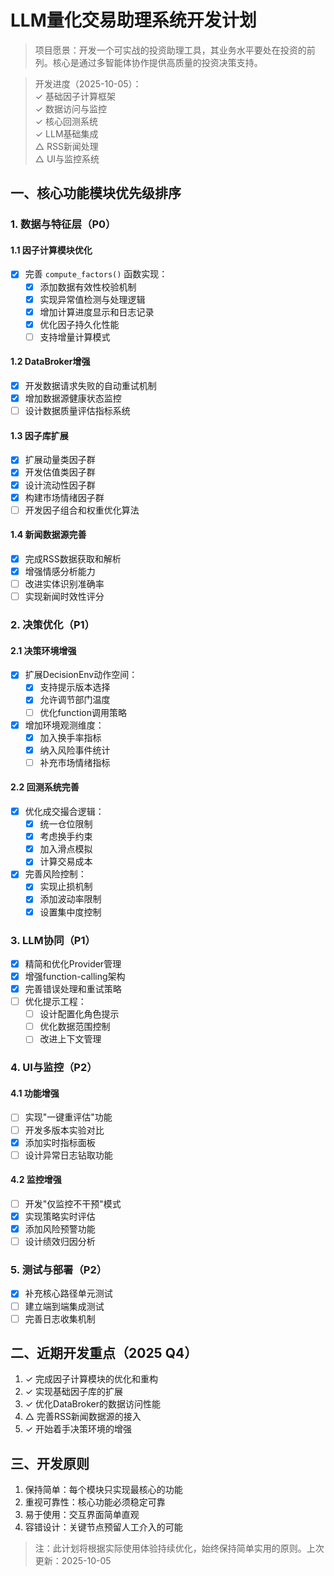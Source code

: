 # LLM量化交易助理系统开发计划

> 项目愿景：开发一个可实战的投资助理工具，其业务水平要处在投资的前列。核心是通过多智能体协作提供高质量的投资决策支持。

> 开发进度（2025-10-05）：  
> ✓ 基础因子计算框架  
> ✓ 数据访问与监控  
> ✓ 核心回测系统  
> ✓ LLM基础集成  
> △ RSS新闻处理  
> △ UI与监控系统

## 一、核心功能模块优先级排序

### 1. 数据与特征层（P0）
#### 1.1 因子计算模块优化
- [x] 完善 `compute_factors()` 函数实现：
  - [x] 添加数据有效性校验机制
  - [x] 实现异常值检测与处理逻辑
  - [x] 增加计算进度显示和日志记录
  - [x] 优化因子持久化性能
  - [ ] 支持增量计算模式

#### 1.2 DataBroker增强
- [x] 开发数据请求失败的自动重试机制
- [x] 增加数据源健康状态监控
- [ ] 设计数据质量评估指标系统

#### 1.3 因子库扩展
- [x] 扩展动量类因子群
- [x] 开发估值类因子群
- [x] 设计流动性因子群
- [x] 构建市场情绪因子群
- [ ] 开发因子组合和权重优化算法

#### 1.4 新闻数据源完善
- [x] 完成RSS数据获取和解析
- [x] 增强情感分析能力
- [ ] 改进实体识别准确率
- [ ] 实现新闻时效性评分

### 2. 决策优化（P1）
#### 2.1 决策环境增强
- [x] 扩展DecisionEnv动作空间：
  - [x] 支持提示版本选择
  - [x] 允许调节部门温度
  - [ ] 优化function调用策略
- [x] 增加环境观测维度：
  - [x] 加入换手率指标
  - [x] 纳入风险事件统计
  - [ ] 补充市场情绪指标

#### 2.2 回测系统完善
- [x] 优化成交撮合逻辑：
  - [x] 统一仓位限制
  - [x] 考虑换手约束
  - [x] 加入滑点模拟
  - [x] 计算交易成本
- [x] 完善风险控制：
  - [x] 实现止损机制
  - [x] 添加波动率限制
  - [x] 设置集中度控制

### 3. LLM协同（P1）
- [x] 精简和优化Provider管理
- [x] 增强function-calling架构
- [x] 完善错误处理和重试策略
- [ ] 优化提示工程：
  - [ ] 设计配置化角色提示
  - [ ] 优化数据范围控制
  - [ ] 改进上下文管理

### 4. UI与监控（P2）
#### 4.1 功能增强
- [ ] 实现"一键重评估"功能
- [ ] 开发多版本实验对比
- [x] 添加实时指标面板
- [ ] 设计异常日志钻取功能

#### 4.2 监控增强
- [ ] 开发"仅监控不干预"模式
- [x] 实现策略实时评估
- [x] 添加风险预警功能
- [ ] 设计绩效归因分析

### 5. 测试与部署（P2）
- [x] 补充核心路径单元测试
- [ ] 建立端到端集成测试
- [ ] 完善日志收集机制

## 二、近期开发重点（2025 Q4）

1. ✓ 完成因子计算模块的优化和重构
2. ✓ 实现基础因子库的扩展
3. ✓ 优化DataBroker的数据访问性能
4. △ 完善RSS新闻数据源的接入
5. ✓ 开始着手决策环境的增强

## 三、开发原则

1. 保持简单：每个模块只实现最核心的功能
2. 重视可靠性：核心功能必须稳定可靠
3. 易于使用：交互界面简单直观
4. 容错设计：关键节点预留人工介入的可能

> 注：此计划将根据实际使用体验持续优化，始终保持简单实用的原则。上次更新：2025-10-05
